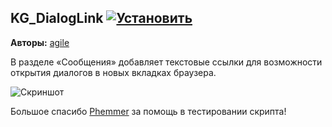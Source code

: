 ## KG_DialogLink [![Установить](http://s43.radikal.ru/i101/1406/15/25aa0cc99cf2.png)](https://github.com/voidmain02/KgScripts/raw/master/scripts/KG_DialogLink.user.js)
**Авторы:** [agile](http://klavogonki.ru/u/#/226580/)

В разделе «Сообщения» добавляет текстовые ссылки для возможности открытия диалогов в новых вкладках браузера.

![Скриншот](http://i.imgur.com/COMcM2k.png)

Большое спасибо [Phemmer](http://klavogonki.ru/u/#/231371/) за помощь в тестировании скрипта!
